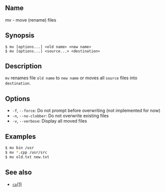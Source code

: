 ## Name

mv - move (rename) files

## Synopsis

```**sh
$ mv [options...] <old name> <new name>
$ mv [options...] <source...> <destination>
```

## Description

`mv` renames file `old name` to `new name` or moves all `source` files into `destination`.

## Options

* `-f`, `--force`: Do not prompt before overwriting (not implemented for now)
* `-n`, `--no-clobber`: Do not overwrite existing files
* `-v`, `--verbose`: Display all moved files

## Examples

```sh
$ mv bin /usr
$ mv *.cpp /usr/src
$ mv old.txt new.txt
```

## See also
* [`cp`(1)](help://man/1/cp)
